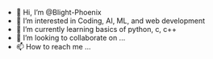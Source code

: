 - 👋 Hi, I’m @Blight-Phoenix
- 👀 I’m interested in Coding, AI, ML, and web development
- 🌱 I’m currently learning basics of python, c, c++
- 💞️ I’m looking to collaborate on ...
- 📫 How to reach me ...

<!---
Blight-Phoenix/Blight-Phoenix is a ✨ special ✨ repository because its `README.md` (this file) appears on your GitHub profile.
You can click the Preview link to take a look at your changes.
--->
